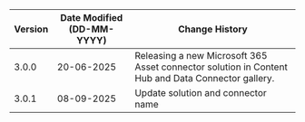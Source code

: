 | **Version** | **Date Modified (DD-MM-YYYY)** | **Change History**                                                                                |
|-------------|--------------------------------|---------------------------------------------------------------------------------------------------|
| 3.0.0       | 20-06-2025                     | Releasing a new Microsoft 365 Asset connector solution in Content Hub and Data Connector gallery. |
| 3.0.1       | 08-09-2025                     | Update solution and connector name                                                                |